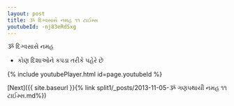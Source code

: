 ```yaml
---
layout: post
title: ૐ દિગ્વસાસે નમહ ૧૧ ટાઈમ્સ
youtubeId: -nj83eRdSxg
---
```

 
 
 ૐ દિગ્વસાસે નમહ  
 
 -  કોણ દિશાઓને કપડા તરીકે પહેરે છે 
 
  
 
  
 
 
 
 
 
 


{% include youtubePlayer.html id=page.youtubeId %}
 
[Next]({{ site.baseurl }}{% link  split1/_posts/2013-11-05-ૐ ગણપથાયી નમહ ૧૧ ટાઈમ્સ.md%})
 
